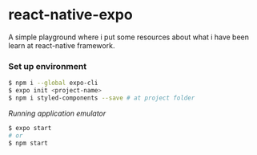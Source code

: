 # react-native-expo

A simple playground where i put some resources about what i have been learn at react-native framework.

### Set up environment

```bash
$ npm i --global expo-cli 
$ expo init <project-name>
$ npm i styled-components --save # at project folder
```

*Running application emulator* 
```bash
$ expo start 
# or
$ npm start
```


